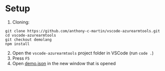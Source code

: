 # Setup

1. Cloning:
```
git clone https://github.com/anthony-c-martin/vscode-azurearmtools.git
cd vscode-azurearmtools
git checkout demolang
npm install
```

2. Open the `vscode-azurearmtools` project folder in VSCode (run `code .`)
3. Press `F5`
4. Open [demo.json](demo.json) in the new window that is opened
